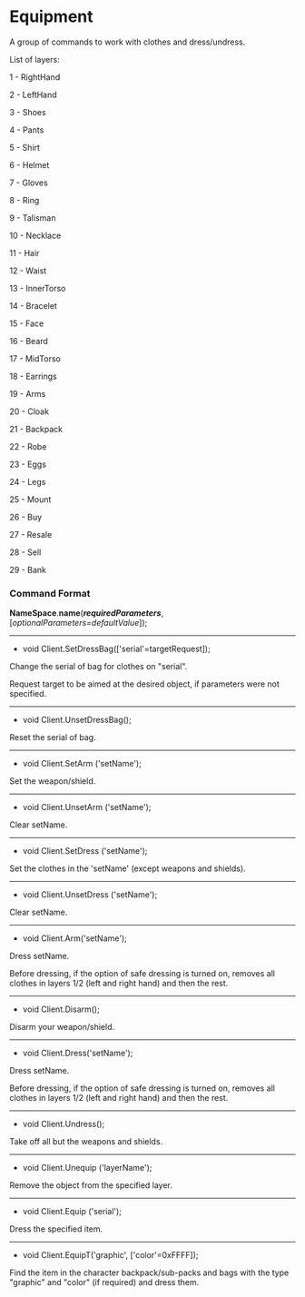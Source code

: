 # Equipment

A group of commands to work with clothes and dress/undress.

List of layers:

1 - RightHand

2 - LeftHand

3 - Shoes

4 - Pants

5 - Shirt

6 - Helmet

7 - Gloves

8 - Ring

9 - Talisman

10 - Necklace

11 - Hair

12 - Waist

13 - InnerTorso

14 - Bracelet

15 - Face

16 - Beard

17 - MidTorso

18 - Earrings

19 - Arms

20 - Cloak

21 - Backpack

22 - Robe

23 - Eggs

24 - Legs

25 - Mount

26 - Buy

27 - Resale

28 - Sell

29 - Bank


### Command Format

**NameSpace**.**name**(_**requiredParameters**_, [_optionalParameters=defaultValue_]);

***

- void Client.SetDressBag(['serial'=targetRequest]);

Change the serial of bag for clothes on "serial".

Request target to be aimed at the desired object, if parameters were not specified.

***

- void Client.UnsetDressBag();

Reset the serial of bag.

***

- void Client.SetArm ('setName');

Set the weapon/shield.

***

- void Client.UnsetArm ('setName');

Clear setName.

***

- void Client.SetDress ('setName');

Set the clothes in the 'setName' (except weapons and shields).

***

- void Client.UnsetDress ('setName');

Clear setName.

***

- void Client.Arm('setName');

Dress setName.

Before dressing, if the option of safe dressing is turned on, removes all clothes in layers 1/2 (left and right hand) and then the rest.

***

- void Client.Disarm();

Disarm your weapon/shield.

***

- void Client.Dress('setName');

Dress setName.

Before dressing, if the option of safe dressing is turned on, removes all clothes in layers 1/2 (left and right hand) and then the rest.

***

- void Client.Undress();

Take off all but the weapons and shields.

***

- void Client.Unequip ('layerName');

Remove the object from the specified layer.

***

- void Client.Equip ('serial');

Dress the specified item.

***

- void Client.EquipT('graphic', ['color'=0xFFFF]);

Find the item in the character backpack/sub-packs and bags with the type "graphic" and "color" (if required) and dress them.
